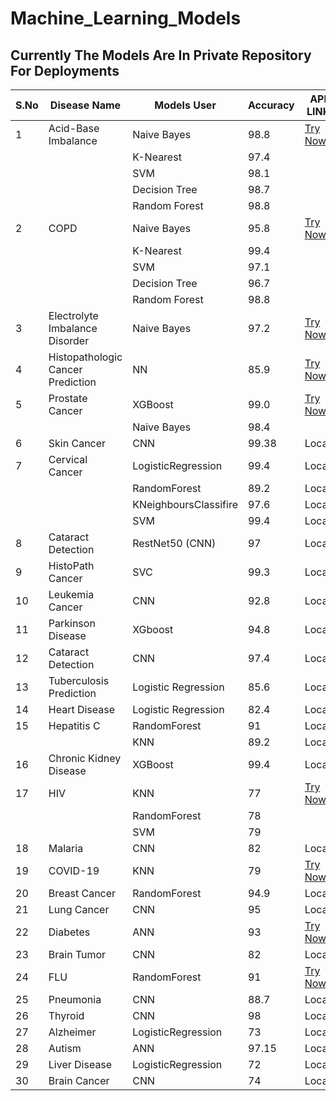 # Machine_Learning_Models
## Currently The Models Are In Private Repository For Deployments

| S.No | Disease Name | Models User           | Accuracy | API LINK    |
|------|--------------|-----------------------|----------|------------|
| 1    | Acid-Base Imbalance | Naive Bayes   | 98.8     | [Try Now!!](#) |
|      |                   | K-Nearest     | 97.4     |            |
|      |                   | SVM           | 98.1     |            |
|      |                   | Decision Tree | 98.7     |            |
|      |                   | Random Forest | 98.8     |            |
| 2    | COPD          | Naive Bayes   | 95.8     | [Try Now!!](#) |
|      |                   | K-Nearest     | 99.4     |            |
|      |                   | SVM           | 97.1     |            |
|      |                   | Decision Tree | 96.7     |            |
|      |                   | Random Forest | 98.8     |            |
| 3    | Electrolyte Imbalance Disorder | Naive Bayes | 97.2 | [Try Now!!](#) |
| 4    | Histopathologic Cancer Prediction | NN | 85.9 | [Try Now!!](#) |
| 5    | Prostate Cancer | XGBoost       | 99.0     | [Try Now!!](#) |
|      |                   | Naive Bayes   | 98.4     |            |
| 6    | Skin Cancer   | CNN           | 99.38    | Local      |
| 7    | Cervical Cancer | LogisticRegression | 99.4 | Local   |
|      |                   | RandomForest  | 89.2     | Local      |
|      |                   | KNeighboursClassifire | 97.6 | Local |
|      |                   | SVM           | 99.4     | Local      |
| 8    | Cataract Detection | RestNet50 (CNN) | 97 | Local   |
| 9    | HistoPath Cancer | SVC            | 99.3     | Local      |
| 10   | Leukemia Cancer | CNN            | 92.8     | Local      |
| 11   | Parkinson Disease | XGboost       | 94.8     | Local      |
| 12   | Cataract Detection | CNN          | 97.4     | Local      |
| 13   | Tuberculosis Prediction | Logistic Regression | 85.6 | Local |
| 14   | Heart Disease  | Logistic Regression | 82.4 | Local      |
| 15   | Hepatitis C    | RandomForest  | 91       | Local      |
|      |                   | KNN           | 89.2     | Local      |
| 16   | Chronic Kidney Disease | XGBoost | 99.4 | Local      |
| 17   | HIV            | KNN            | 77       | [Try Now!!](#) |
|      |                   | RandomForest  | 78       |            |
|      |                   | SVM           | 79       |            |
| 18   | Malaria        | CNN            | 82       | Local      |
| 19   | COVID-19       | KNN            | 79       | [Try Now!!](#) |
| 20   | Breast Cancer  | RandomForest  | 94.9     | Local      |
| 21   | Lung Cancer    | CNN            | 95       | Local      |
| 22   | Diabetes       | ANN            | 93       | [Try Now!!](#) |
| 23   | Brain Tumor    | CNN            | 82       | Local      |
| 24   | FLU            | RandomForest  | 91       | [Try Now!!](#) |
| 25   | Pneumonia      | CNN            | 88.7     | Local      |
| 26   | Thyroid        | CNN            | 98       | Local      |
| 27   | Alzheimer      | LogisticRegression | 73 | Local      |
| 28   | Autism         | ANN            | 97.15    | Local      |
| 29   | Liver Disease  | LogisticRegression | 72 | Local      |
| 30   | Brain Cancer   | CNN            | 74       | Local      |
